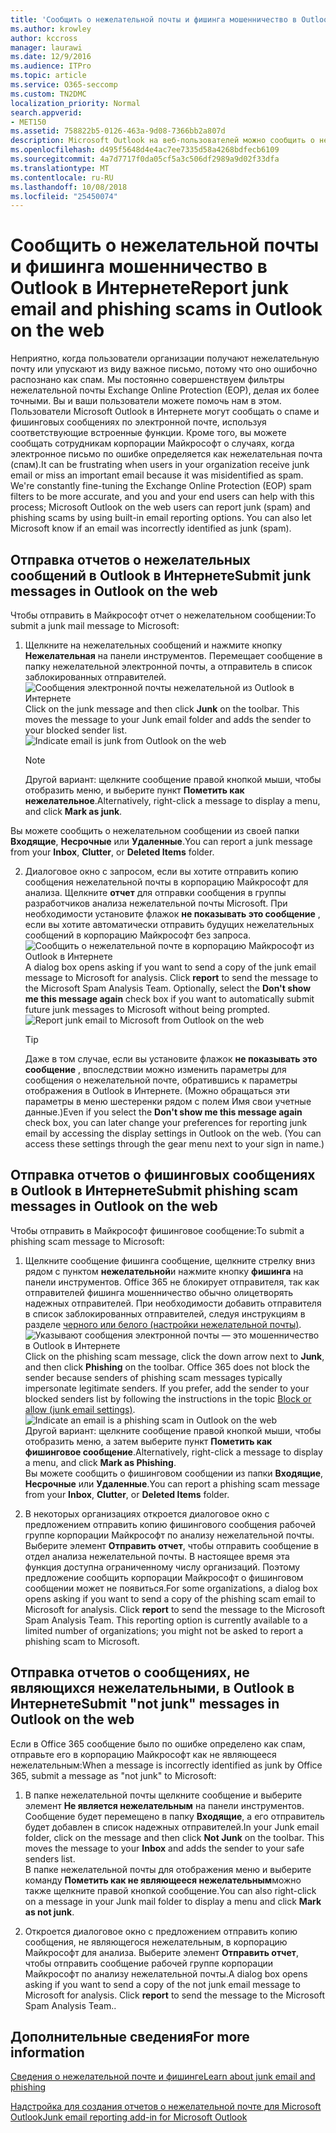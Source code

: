 ```yaml
---
title: 'Сообщить о нежелательной почты и фишинга мошенничество в Outlook в Интернете '
ms.author: krowley
author: kccross
manager: laurawi
ms.date: 12/9/2016
ms.audience: ITPro
ms.topic: article
ms.service: O365-seccomp
ms.custom: TN2DMC
localization_priority: Normal
search.appverid:
- MET150
ms.assetid: 758822b5-0126-463a-9d08-7366bb2a807d
description: Microsoft Outlook на веб-пользователей можно сообщить о нежелательной и фишинг-атак с помощью встроенных отчетов параметры электронной почты. Можно предоставить Microsoft знать, если сообщение электронной почты неправильно был распознан как нежелательная почта (нежелательной почты).
ms.openlocfilehash: d495f5648d4e4ac7ee7335d58a4268bdfecb6109
ms.sourcegitcommit: 4a7d7717f0da05cf5a3c506df2989a9d02f33dfa
ms.translationtype: MT
ms.contentlocale: ru-RU
ms.lasthandoff: 10/08/2018
ms.locfileid: "25450074"
---
```

# <a name="report-junk-email-and-phishing-scams-in-outlook-on-the-web"></a><span data-ttu-id="b9ca8-104">Сообщить о нежелательной почты и фишинга мошенничество в Outlook в Интернете</span><span class="sxs-lookup"><span data-stu-id="b9ca8-104">Report junk email and phishing scams in Outlook on the web</span></span> 

<span data-ttu-id="b9ca8-p102">Неприятно, когда пользователи организации получают нежелательную почту или упускают из виду важное письмо, потому что оно ошибочно распознано как спам. Мы постоянно совершенствуем фильтры нежелательной почты Exchange Online Protection (EOP), делая их более точными. Вы и ваши пользователи можете помочь нам в этом. Пользователи Microsoft Outlook в Интернете могут сообщать о спаме и фишинговых сообщениях по электронной почте, используя соответствующие встроенные функции. Кроме того, вы можете сообщать сотрудникам корпорации Майкрософт о случаях, когда электронное письмо по ошибке определяется как нежелательная почта (спам).</span><span class="sxs-lookup"><span data-stu-id="b9ca8-p102">It can be frustrating when users in your organization receive junk email or miss an important email because it was misidentified as spam. We're constantly fine-tuning the Exchange Online Protection (EOP) spam filters to be more accurate, and you and your end users can help with this process; Microsoft Outlook on the web users can report junk (spam) and phishing scams by using built-in email reporting options. You can also let Microsoft know if an email was incorrectly identified as junk (spam).</span></span>
  
## <a name="submit-junk-messages-in-outlook-on-the-web"></a><span data-ttu-id="b9ca8-108">Отправка отчетов о нежелательных сообщений в Outlook в Интернете</span><span class="sxs-lookup"><span data-stu-id="b9ca8-108">Submit junk messages in Outlook on the web</span></span>

<span data-ttu-id="b9ca8-109">Чтобы отправить в Майкрософт отчет о нежелательном сообщении:</span><span class="sxs-lookup"><span data-stu-id="b9ca8-109">To submit a junk mail message to Microsoft:</span></span>
  
1. <span data-ttu-id="b9ca8-p103">Щелкните на нежелательных сообщений и нажмите кнопку **Нежелательная** на панели инструментов. Перемещает сообщение в папку нежелательной электронной почты, а отправитель в список заблокированных отправителей.  ![Сообщения электронной почты нежелательной из Outlook в Интернете](media/a10ae792-aab6-4374-a041-6c3f732eb2e3.png)</span><span class="sxs-lookup"><span data-stu-id="b9ca8-p103">Click on the junk message and then click **Junk** on the toolbar. This moves the message to your Junk email folder and adds the sender to your blocked sender list.  ![Indicate email is junk from Outlook on the web](media/a10ae792-aab6-4374-a041-6c3f732eb2e3.png)</span></span>
  
    > [!NOTE]
    > <span data-ttu-id="b9ca8-113">Другой вариант: щелкните сообщение правой кнопкой мыши, чтобы отобразить меню, и выберите пункт **Пометить как нежелательное**.</span><span class="sxs-lookup"><span data-stu-id="b9ca8-113">Alternatively, right-click a message to display a menu, and click **Mark as junk**.</span></span> 
  
<span data-ttu-id="b9ca8-114">Вы можете сообщить о нежелательном сообщении из своей папки **Входящие**, **Несрочные** или **Удаленные**.</span><span class="sxs-lookup"><span data-stu-id="b9ca8-114">You can report a junk message from your **Inbox**, **Clutter**, or **Deleted Items** folder.</span></span> 
  
2. <span data-ttu-id="b9ca8-p104">Диалоговое окно с запросом, если вы хотите отправить копию сообщения нежелательной почты в корпорацию Майкрософт для анализа. Щелкните **отчет** для отправки сообщения в группы разработчиков анализа нежелательной почты Microsoft. При необходимости установите флажок **не показывать это сообщение** , если вы хотите автоматически отправить будущих нежелательных сообщений в корпорацию Майкрософт без запроса.  ![Сообщить о нежелательной почте в корпорацию Майкрософт из Outlook в Интернете](media/e8d3a9f9-6eb6-4309-ba6d-643dffdb6a33.png)</span><span class="sxs-lookup"><span data-stu-id="b9ca8-p104">A dialog box opens asking if you want to send a copy of the junk email message to Microsoft for analysis. Click **report** to send the message to the Microsoft Spam Analysis Team. Optionally, select the **Don't show me this message again** check box if you want to automatically submit future junk messages to Microsoft without being prompted.  ![Report junk email to Microsoft from Outlook on the web](media/e8d3a9f9-6eb6-4309-ba6d-643dffdb6a33.png)</span></span>
  
    > [!TIP]
    > <span data-ttu-id="b9ca8-p105">Даже в том случае, если вы установите флажок **не показывать это сообщение** , впоследствии можно изменить параметры для сообщения о нежелательной почте, обратившись к параметры отображения в Outlook в Интернете. (Можно обращаться эти параметры в меню шестеренки рядом с полем Имя свои учетные данные.)</span><span class="sxs-lookup"><span data-stu-id="b9ca8-p105">Even if you select the **Don't show me this message again** check box, you can later change your preferences for reporting junk email by accessing the display settings in Outlook on the web. (You can access these settings through the gear menu next to your sign in name.)</span></span> 
  
## <a name="submit-phishing-scam-messages-in-outlook-on-the-web"></a><span data-ttu-id="b9ca8-121">Отправка отчетов о фишинговых сообщениях в Outlook в Интернете</span><span class="sxs-lookup"><span data-stu-id="b9ca8-121">Submit phishing scam messages in Outlook on the web</span></span>

<span data-ttu-id="b9ca8-122">Чтобы отправить в Майкрософт фишинговое сообщение:</span><span class="sxs-lookup"><span data-stu-id="b9ca8-122">To submit a phishing scam message to Microsoft:</span></span>
  
1. <span data-ttu-id="b9ca8-p106">Щелкните сообщение фишинга сообщение, щелкните стрелку вниз рядом с пунктом **нежелательной**и нажмите кнопку **фишинга** на панели инструментов. Office 365 не блокирует отправителя, так как отправителей фишинга мошенничество обычно олицетворять надежных отправителей. При необходимости добавить отправителя в список заблокированных отправителей, следуя инструкциям в разделе [черного или белого (настройки нежелательной почты)](https://go.microsoft.com/fwlink/?LinkId=627572). ![Указывают сообщения электронной почты — это мошенничество в Outlook в Интернете](media/959bb577-341c-41ee-a159-e46600b2cf8a.png)</span><span class="sxs-lookup"><span data-stu-id="b9ca8-p106">Click on the phishing scam message, click the down arrow next to **Junk**, and then click **Phishing** on the toolbar. Office 365 does not block the sender because senders of phishing scam messages typically impersonate legitimate senders. If you prefer, add the sender to your blocked senders list by following the instructions in the topic [Block or allow (junk email settings)](https://go.microsoft.com/fwlink/?LinkId=627572). ![Indicate an email is a phishing scam in Outlook on the web](media/959bb577-341c-41ee-a159-e46600b2cf8a.png)</span></span><br/><span data-ttu-id="b9ca8-127">Другой вариант: щелкните сообщение правой кнопкой мыши, чтобы отобразить меню, а затем выберите пункт **Пометить как фишинговое сообщение**.</span><span class="sxs-lookup"><span data-stu-id="b9ca8-127">Alternatively, right-click a message to display a menu, and click **Mark as Phishing**.</span></span><br/><span data-ttu-id="b9ca8-128">Вы можете сообщить о фишинговом сообщении из папки **Входящие**, **Несрочные** или **Удаленные**.</span><span class="sxs-lookup"><span data-stu-id="b9ca8-128">You can report a phishing scam message from your **Inbox**, **Clutter**, or **Deleted Items** folder.</span></span> 
  
2. <span data-ttu-id="b9ca8-p107">В некоторых организациях откроется диалоговое окно с предложением отправить копию фишингового сообщения рабочей группе корпорации Майкрософт по анализу нежелательной почты. Выберите элемент **Отправить отчет**, чтобы отправить сообщение в отдел анализа нежелательной почты. В настоящее время эта функция доступна ограниченному числу организаций. Поэтому предложение сообщить корпорации Майкрософт о фишинговом сообщении может не появиться.</span><span class="sxs-lookup"><span data-stu-id="b9ca8-p107">For some organizations, a dialog box opens asking if you want to send a copy of the phishing scam email to Microsoft for analysis. Click **report** to send the message to the Microsoft Spam Analysis Team. This reporting option is currently available to a limited number of organizations; you might not be asked to report a phishing scam to Microsoft.</span></span> 
    
## <a name="submit-not-junk-messages-in-outlook-on-the-web"></a><span data-ttu-id="b9ca8-132">Отправка отчетов о сообщениях, не являющихся нежелательными, в Outlook в Интернете</span><span class="sxs-lookup"><span data-stu-id="b9ca8-132">Submit "not junk" messages in Outlook on the web</span></span>

<span data-ttu-id="b9ca8-133">Если в Office 365 сообщение было по ошибке определено как спам, отправьте его в корпорацию Майкрософт как не являющееся нежелательным:</span><span class="sxs-lookup"><span data-stu-id="b9ca8-133">When a message is incorrectly identified as junk by Office 365, submit a message as "not junk" to Microsoft:</span></span>
  
1. <span data-ttu-id="b9ca8-p108">В папке нежелательной почты щелкните сообщение и выберите элемент **Не является нежелательным** на панели инструментов. Сообщение будет перемещено в папку **Входящие**, а его отправитель будет добавлен в список надежных отправителей.</span><span class="sxs-lookup"><span data-stu-id="b9ca8-p108">In your Junk email folder, click on the message and then click **Not Junk** on the toolbar. This moves the message to your **Inbox** and adds the sender to your safe senders list. </span></span><br/><span data-ttu-id="b9ca8-136">В папке нежелательной почты для отображения меню и выберите команду **Пометить как не являющееся нежелательным**можно также щелкните правой кнопкой сообщение.</span><span class="sxs-lookup"><span data-stu-id="b9ca8-136">You can also right-click on a message in your Junk mail folder to display a menu and click **Mark as not junk**.</span></span> 
  
2. <span data-ttu-id="b9ca8-p109">Откроется диалоговое окно с предложением отправить копию сообщения, не являющегося нежелательным, в корпорацию Майкрософт для анализа. Выберите элемент **Отправить отчет**, чтобы отправить сообщение рабочей группе корпорации Майкрософт по анализу нежелательной почты.</span><span class="sxs-lookup"><span data-stu-id="b9ca8-p109">A dialog box opens asking if you want to send a copy of the not junk email message to Microsoft for analysis. Click **report** to send the message to the Microsoft Spam Analysis Team..</span></span> 
    
## <a name="for-more-information"></a><span data-ttu-id="b9ca8-139">Дополнительные сведения</span><span class="sxs-lookup"><span data-stu-id="b9ca8-139">For more information</span></span>

[<span data-ttu-id="b9ca8-140">Сведения о нежелательной почте и фишинге</span><span class="sxs-lookup"><span data-stu-id="b9ca8-140">Learn about junk email and phishing</span></span>](https://go.microsoft.com/fwlink/p/?LinkId=270068)

[<span data-ttu-id="b9ca8-141">Надстройка для создания отчетов о нежелательной почте для Microsoft Outlook</span><span class="sxs-lookup"><span data-stu-id="b9ca8-141">Junk email reporting add-in for Microsoft Outlook</span></span>](https://docs.microsoft.com/en-us/office365/securitycompliance/junk-email-reporting-add-in-for-microsoft-outlook)
  
  

